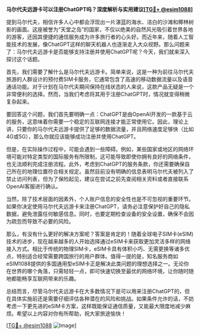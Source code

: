 **马尔代夫远游卡可以注册ChatGPT吗？深度解析与实用建议[[TG💪+ @esim1088](https://t.me/s/esim1088)]**

提到马尔代夫，相信许多人心中都会浮现出一片湛蓝的海水、洁白的沙滩和椰林树影的画面。这座被誉为“天堂之岛”的国家，不仅以绝美的自然风光吸引着世界各地的游客，还因其便捷的通信服务成为许多旅行者的心头好。而近年来，随着人工智能技术的发展，像ChatGPT这样的聊天机器人也逐渐走入大众视野。那么问题来了：马尔代夫远游卡是否能够支持注册并使用ChatGPT呢？今天，我们就来深入探讨这个话题。

首先，我们需要了解什么是马尔代夫远游卡。简单来说，这是一种为前往马尔代夫旅游的人群设计的预付费SIM卡服务，它通常包含了高速的移动数据流量以及语音通话功能。对于计划在马尔代夫期间保持在线状态的人来说，这款产品无疑是一个非常便利的选择。然而，当我们考虑将其用于注册ChatGPT时，情况就变得稍微复杂起来。

要回答这个问题，我们首先要明确一点：ChatGPT是由OpenAI开发的一款基于云的服务，这意味着你需要一个稳定的互联网连接才能正常使用它。因此，理论上讲，只要你的马尔代夫远游卡提供了足够的数据流量，并且网络速度足够快（比如4G或5G），那么你就应该能够成功注册并使用ChatGPT。

但是，在实际操作过程中，可能会遇到一些障碍。例如，某些国家或地区的网络环境可能对特定类型的国际服务有所限制，这可能导致即使你拥有良好的网络条件，也无法顺利完成注册流程。此外，考虑到ChatGPT的服务条款，你还需要确保自己所在的地理位置符合相关规定。虽然目前没有明确的信息表明马尔代夫被列入了禁止访问列表，但为了保险起见，建议在尝试之前先查阅相关资料或者直接联系OpenAI客服进行确认。

当然，除了技术层面的因素外，个人账户信息的安全性也是不可忽视的重要环节。如果你决定使用马尔代夫远游卡来注册ChatGPT，请务必注意保护好自己的隐私数据，避免泄露任何敏感信息。同时，也要定期检查设备的安全设置，确保不会因为疏忽而导致不必要的风险。

那么，有没有什么更好的解决方案呢？答案是肯定的！随着全球电子SIM卡(eSIM)技术的进步，现在越来越多的人开始选择通过eSIM卡来获取更加灵活多样的网络接入方式。相比于传统的物理SIM卡，eSIM卡具有体积小巧、无需更换等诸多优点，特别适合经常需要跨国旅行的用户群体。值得一提的是，知名服务商如eSIM1088提供的多国通用型eSIM卡正是解决此类问题的理想选择之一。无论你在世界的哪个角落，只需轻轻一点，即可快速切换至最优的网络环境，让你随时随地都能畅享互联网带来的乐趣。

总结而言，尽管马尔代夫远游卡在大多数情况下是可以用来注册ChatGPT的，但在具体实施前还是需要仔细评估各种潜在的风险和挑战。如果条件允许的话，不妨考虑一下更先进的eSIM卡方案，这样既能保证通信质量，又能最大限度地减少麻烦。希望以上内容对你有所帮助，祝大家旅途愉快！

[[TG💪+ @esim1088](https://t.me/s/esim1088) ![Image](https://i.postimg.cc/4NQfJmqS/Snipaste-2025-05-13-00-14-12.png)]